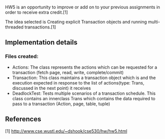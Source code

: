 HW5 is an opportunity to improve or add on to your previous assignments in order to receive extra credit.[1]

The idea selected is Creating explicit Transaction objects and running multi-threaded transactions.[1]


## Implementation details

### Files created:
 - Actions: The class represents the actions which can be requested for a transaction (fetch page, read, write, complete/commit)
 - Transaction: This class maintains a transaction object which is and the execution expected in response to the list of actions(type: Trans, discussed in the next point) it receives 
 - DeadlockTest: Tests multiple scenarios of a transaction schedule. This class contains an innerclass Trans which contains the data required to pass to a transaction (Action, page, table, tuple)

## References

[1] http://www.cse.wustl.edu/~dshook/cse530/hw/hw5.html

